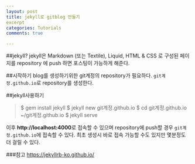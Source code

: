 ```yaml
---
layout: post
title: jekyll로 gitblog 만들기
excerpt
categories: Tutorials
comments: true

---
```

##jekyll?
jekyll은 Markdown (또는 Textile), Liquid, HTML & CSS 로 구성된 페이지를 repository 에 push 하면 포스팅이 가능하게 해준다.

##시작하기
 blog를 생성하기위한 git계정의 repository가 필요하다.
`git계정.github.io`로 repository를 생성한다.

##jekyll사용하기
>  $ gem install jekyll
$ jekyll new git계정.github.io
$ cd git계정.github.io
~/git계정.github.io $ jekyll serve

이후 **http://localhost:4000**로 접속할 수 있으며
repository에 push할 경우 `git계정.github.io`에 접속할 수 있다.
최초 생성시 바로 접속 가능할 수도 있지만 몇분정도 더 걸릴 수 있다.

###참고
https://jekyllrb-ko.github.io/
